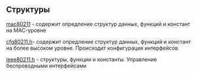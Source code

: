 
## Структуры

[mac80211](https://github.com/torvalds/linux/tree/master/net/mac80211) - содержит опредление структур данных, функций и констант на MAC-уровне

[cfg80211.h](https://github.com/torvalds/linux/blob/master/include/net/cfg80211.h#L3908)- содержит опредление структур данных, функций и констант на более высоком уровне. Происходит конфигурация интерфейсов

[ieee80211.h](https://github.com/torvalds/linux/blob/master/include/linux/ieee80211.h#L4681) - структуры, функции и константы. Управление беспроводными интерфейсами

